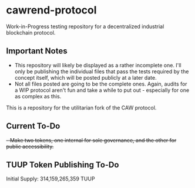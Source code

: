 # cawrend-protocol
Work-in-Progress testing repository for a decentralized industrial blockchain protocol.

## Important Notes
- This repository will likely be displayed as a rather incomplete one. I'll only be publishing the individual files that pass the tests required by the concept itself, which will be posted publicly at a later date.
- Not all files posted are going to be the complete ones. Again, audits for a WIP protocol aren't fun and take a while to put out - especially for one as complex as this.

This is a repository for the utilitarian fork of the CAW protocol.

## Current To-Do
~~- Make two tokens, one internal for sole governance, and the other for public accessibility.~~

## TUUP Token Publishing To-Do

Initial Supply: 314,159,265,359 TUUP
